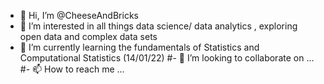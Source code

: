 - 👋 Hi, I’m @CheeseAndBricks
- 👀 I’m interested in all things data science/ data analytics , exploring open data and complex data sets
- 🌱 I’m currently learning the fundamentals of Statistics and Computational Statistics (14/01/22)
#- 💞️ I’m looking to collaborate on ...
#- 📫 How to reach me ...

<!---
CheeseAndBricks/CheeseAndBricks is a ✨ special ✨ repository because its `README.md` (this file) appears on your GitHub profile.
You can click the Preview link to take a look at your changes.
--->
